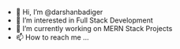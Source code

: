 - 👋 Hi, I’m @darshanbadiger
- 👀 I’m interested in Full Stack Development
- 🌱 I’m currently working on MERN Stack Projects
- 📫 How to reach me ...

<!---
darshanbadiger/darshanbadiger is a ✨ special ✨ repository because its `README.md` (this file) appears on your GitHub profile.
You can click the Preview link to take a look at your changes.
--->
